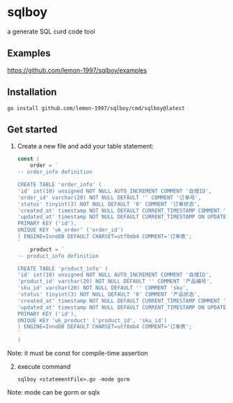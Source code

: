 # sqlboy
a generate SQL curd code tool

## Examples

https://github.com/lemon-1997/sqlboy/examples

## Installation

```
go install github.com/lemon-1997/sqlboy/cmd/sqlboy@latest
```

## Get started

1. Create a new file and add your table statement:

    ```go
    const (
        order = `
    -- order_info definition
    
    CREATE TABLE 'order_info' (
    'id' int(10) unsigned NOT NULL AUTO_INCREMENT COMMENT '自增ID',
    'order_id' varchar(20) NOT NULL DEFAULT '' COMMENT '订单号',
    'status' tinyint(3) NOT NULL DEFAULT '0' COMMENT '订单状态',
    'created_at' timestamp NOT NULL DEFAULT CURRENT_TIMESTAMP COMMENT '创建时间',
    'updated_at' timestamp NOT NULL DEFAULT CURRENT_TIMESTAMP ON UPDATE CURRENT_TIMESTAMP COMMENT '修改时间',
    PRIMARY KEY ('id'),
    UNIQUE KEY 'uk_order' ('order_id')
    ) ENGINE=InnoDB DEFAULT CHARSET=utf8mb4 COMMENT='订单表';
    `
        product = `
    -- product_info definition
    
    CREATE TABLE 'product_info' (
    'id' int(10) unsigned NOT NULL AUTO_INCREMENT COMMENT '自增ID',
    'product_id' varchar(20) NOT NULL DEFAULT '' COMMENT '产品编号',
    'sku_id' varchar(20) NOT NULL DEFAULT '' COMMENT 'sku',
    'status' tinyint(3) NOT NULL DEFAULT '0' COMMENT '产品状态',
    'created_at' timestamp NOT NULL DEFAULT CURRENT_TIMESTAMP COMMENT '创建时间',
    'updated_at' timestamp NOT NULL DEFAULT CURRENT_TIMESTAMP ON UPDATE CURRENT_TIMESTAMP COMMENT '修改时间',
    PRIMARY KEY ('id'),
    UNIQUE KEY 'uk_product' ('product_id', 'sku_id')
    ) ENGINE=InnoDB DEFAULT CHARSET=utf8mb4 COMMENT='订单表';
    `
    )
    ```

Note: it must be const for compile-time assertion

2. execute command

    ```
    sqlboy <statementFile>.go -mode gorm
    ```

Note: mode can be gorm or sqlx
